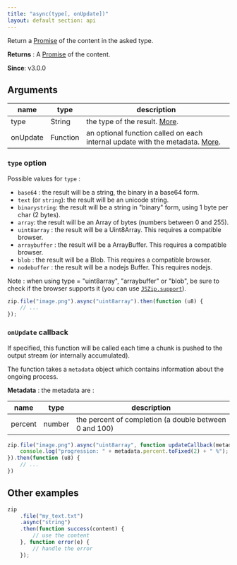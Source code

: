 ```yaml
---
title: "async(type[, onUpdate])"
layout: default section: api
---
```


Return a [Promise](https://developer.mozilla.org/en-US/docs/Web/JavaScript/Reference/Global_Objects/Promise) of the
content in the asked type.

__Returns__ : A [Promise](https://developer.mozilla.org/en-US/docs/Web/JavaScript/Reference/Global_Objects/Promise) of
the content.

__Since__: v3.0.0

## Arguments

name     | type     | description
---------|----------|------------
type     | String   | the type of the result. [More](#type-option).
onUpdate | Function | an optional function called on each internal update with the metadata. [More](#onupdate-callback).

### `type` option

Possible values for `type` :

* `base64` : the result will be a string, the binary in a base64 form.
* `text` (or `string`): the result will be an unicode string.
* `binarystring`: the result will be a string in "binary" form, using 1 byte per char (2 bytes).
* `array`: the result will be an Array of bytes (numbers between 0 and 255).
* `uint8array` : the result will be a Uint8Array. This requires a compatible browser.
* `arraybuffer` : the result will be a ArrayBuffer. This requires a compatible browser.
* `blob` : the result will be a Blob. This requires a compatible browser.
* `nodebuffer` : the result will be a nodejs Buffer. This requires nodejs.

Note : when using type = "uint8array", "arraybuffer" or "blob", be sure to check if the browser supports it (you can
use [`JSZip.support`]({{site.baseurl}}/documentation/api_jszip/support.html)).

```js
zip.file("image.png").async("uint8array").then(function (u8) {
    // ...
});
```

### `onUpdate` callback

If specified, this function will be called each time a chunk is pushed to the output stream (or internally accumulated).

The function takes a `metadata` object which contains information about the ongoing process.

__Metadata__ : the metadata are :

name        | type   | description
------------|--------|------------
percent     | number | the percent of completion (a double between 0 and 100)

```js
zip.file("image.png").async("uint8array", function updateCallback(metadata) {
    console.log("progression: " + metadata.percent.toFixed(2) + " %");
}).then(function (u8) {
    // ...
})
```

## Other examples

```js
zip
    .file("my_text.txt")
    .async("string")
    .then(function success(content) {
        // use the content
    }, function error(e) {
        // handle the error
    });
```
